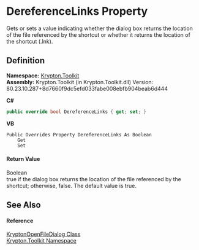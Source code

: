 # DereferenceLinks Property


Gets or sets a value indicating whether the dialog box returns the location of the file referenced by the shortcut or whether it returns the location of the shortcut (.lnk).



## Definition
**Namespace:** <a href="79d2eac2-21f4-54ff-7552-b20c33c30600.md">Krypton.Toolkit</a>  
**Assembly:** Krypton.Toolkit (in Krypton.Toolkit.dll) Version: 80.23.10.287+8d7660f9dc5efd033fabe008ebfb904beab6d444

**C#**
``` C#
public override bool DereferenceLinks { get; set; }
```
**VB**
``` VB
Public Overrides Property DereferenceLinks As Boolean
	Get
	Set
```



#### Return Value
Boolean  
true if the dialog box returns the location of the file referenced by the shortcut; otherwise, false. The default value is true.

## See Also


#### Reference
<a href="ea2879d6-3bf6-ae5d-edb4-d54efadc0557.md">KryptonOpenFileDialog Class</a>  
<a href="79d2eac2-21f4-54ff-7552-b20c33c30600.md">Krypton.Toolkit Namespace</a>  
